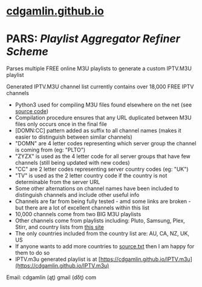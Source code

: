 # [cdgamlin.github.io](https://github.com/cdgamlin/cdgamlin.github.io/)

# PARS: *Playlist Aggregator Refiner Scheme*

Parses multiple FREE online M3U playlists to generate a custom IPTV.M3U playlist

Generated IPTV.M3U channel list currently contains over 18,000 FREE IPTV channels
* Python3 used for compiling M3U files found elsewhere on the net (see [source code](https://github.com/cdgamlin/cdgamlin.github.io/tree/main/PARS))
* Compilation procedure ensures that any URL duplicated between M3U files only occurs once in the final file
* [DOMN:CC] pattern added as suffix to all channel names (makes it easier to distinguish between similar channels)
* "DOMN" are 4 letter codes representing which server group the channel is coming from (eg: "PLTO")
* "ZYZX" is used as the 4 letter code for all server groups that have few channels (still being updated with new codes)
* "CC" are 2 letter codes representing server country codes (eg: "UK")
* "TV" is used as the 2 letter country code if the country is not determinable from the server URL
* Some other alternations on channel names have been included to distinguish channels and include other useful info
* Channels are far from being fully tested - amd some links are broken - but there are a lot of excellent channels within this list
* 10,000 channels come from two BIG M3U playlists
* Other channels come from playlists including: Pluto, Samsung, Plex, Stirr, and country lists from [this site](https://d.tousecurity.com)
* The only countries included from the country list are: AU, CA, NZ, UK, US
* If anyone wants to add more countries to [source.txt](https://github.com/cdgamlin/cdgamlin.github.io/tree/main/PARS) then I am happy for them to do so
* IPTV.m3u generated playlist is at [https://cdgamlin.github.io/IPTV.m3u](https://cdgamlin.github.io/IPTV.m3u)

Email: cdgamlin (ąţ) gmail (ɗδţ) com
